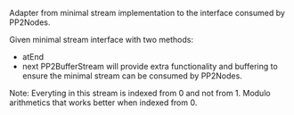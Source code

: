 Adapter from minimal stream implementation to the interface consumed by PP2Nodes.

Given minimal stream interface with two methods:
- atEnd
- next
PP2BufferStream will provide extra functionality and buffering to ensure the minimal stream can be consumed by PP2Nodes.

Note: Everyting in this stream is indexed from 0 and not from 1. Modulo arithmetics that works better when indexed from 0.